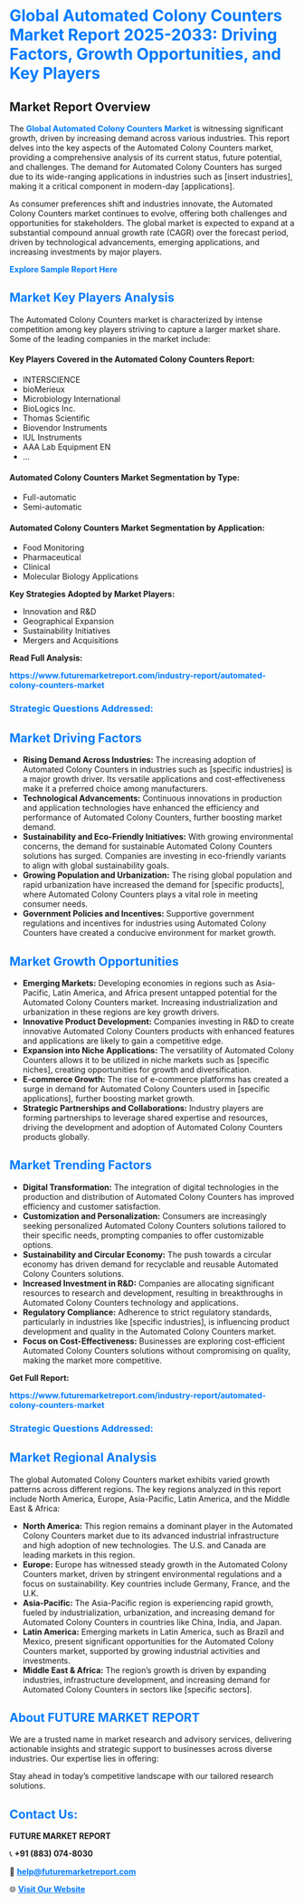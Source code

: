 <h1 style="color: #007BFF;">Global Automated Colony Counters Market Report 2025-2033: Driving Factors, Growth Opportunities, and Key Players</h1>

<section id="overview">
<h2>Market Report Overview</h2>
<p>The <a href="https://www.futuremarketreport.com/industry-report/automated-colony-counters-market" style="color: #007BFF; text-decoration: none;"><strong>Global Automated Colony Counters Market</strong></a> is witnessing significant growth, driven by increasing demand across various industries. This report delves into the key aspects of the Automated Colony Counters market, providing a comprehensive analysis of its current status, future potential, and challenges. The demand for Automated Colony Counters has surged due to its wide-ranging applications in industries such as [insert industries], making it a critical component in modern-day [applications].</p>
<p>As consumer preferences shift and industries innovate, the Automated Colony Counters market continues to evolve, offering both challenges and opportunities for stakeholders. The global market is expected to expand at a substantial compound annual growth rate (CAGR) over the forecast period, driven by technological advancements, emerging applications, and increasing investments by major players.</p>
</section>

<section id="overview">
<p><a href="https://www.futuremarketreport.com/request-sample/reportId=103410" style="color: #007BFF; text-decoration: none;"><strong>Explore Sample Report Here</strong></a></p>
</section>

<section id="key-players">
<h2 style="color: #007BFF;">Market Key Players Analysis</h2>
<p>The Automated Colony Counters market is characterized by intense competition among key players striving to capture a larger market share. Some of the leading companies in the market include:</p>
<h4>Key Players Covered in the Automated Colony Counters Report:</h4>
<ul><li>INTERSCIENCE</li><li>bioMerieux</li><li>Microbiology International</li><li>BioLogics Inc.</li><li>Thomas Scientific</li><li>Biovendor Instruments</li><li>IUL Instruments</li><li>AAA Lab Equipment EN</li><li>...</li></ul>
<h4>Automated Colony Counters Market Segmentation by Type:</h4>
<ul><li>Full-automatic</li><li>Semi-automatic</li></ul>

<h4>Automated Colony Counters Market Segmentation by Application:</h4>
<ul><li>Food Monitoring</li><li>Pharmaceutical</li><li>Clinical</li><li>Molecular Biology Applications</li></ul>
<p><strong>Key Strategies Adopted by Market Players:</strong></p>
<ul>
<li>Innovation and R&D</li>
<li>Geographical Expansion</li>
<li>Sustainability Initiatives</li>
<li>Mergers and Acquisitions</li>
</ul>
</section>

<section>
<p><strong>Read Full Analysis: </strong></p><a href="https://www.futuremarketreport.com/industry-report/automated-colony-counters-market" style="color: #007BFF; text-decoration: none;"><strong>https://www.futuremarketreport.com/industry-report/automated-colony-counters-market</strong></a>
<h3 style="color: #007BFF;">Strategic Questions Addressed:</h3>
</section>

<section id="driving-factors">
<h2 style="color: #007BFF;">Market Driving Factors</h2>
<ul>
<li><strong>Rising Demand Across Industries:</strong> The increasing adoption of Automated Colony Counters in industries such as [specific industries] is a major growth driver. Its versatile applications and cost-effectiveness make it a preferred choice among manufacturers.</li>
<li><strong>Technological Advancements:</strong> Continuous innovations in production and application technologies have enhanced the efficiency and performance of Automated Colony Counters, further boosting market demand.</li>
<li><strong>Sustainability and Eco-Friendly Initiatives:</strong> With growing environmental concerns, the demand for sustainable Automated Colony Counters solutions has surged. Companies are investing in eco-friendly variants to align with global sustainability goals.</li>
<li><strong>Growing Population and Urbanization:</strong> The rising global population and rapid urbanization have increased the demand for [specific products], where Automated Colony Counters plays a vital role in meeting consumer needs.</li>
<li><strong>Government Policies and Incentives:</strong> Supportive government regulations and incentives for industries using Automated Colony Counters have created a conducive environment for market growth.</li>
</ul>
</section>

<section id="growth-opportunities">
<h2 style="color: #007BFF;">Market Growth Opportunities</h2>
<ul>
<li><strong>Emerging Markets:</strong> Developing economies in regions such as Asia-Pacific, Latin America, and Africa present untapped potential for the Automated Colony Counters market. Increasing industrialization and urbanization in these regions are key growth drivers.</li>
<li><strong>Innovative Product Development:</strong> Companies investing in R&D to create innovative Automated Colony Counters products with enhanced features and applications are likely to gain a competitive edge.</li>
<li><strong>Expansion into Niche Applications:</strong> The versatility of Automated Colony Counters allows it to be utilized in niche markets such as [specific niches], creating opportunities for growth and diversification.</li>
<li><strong>E-commerce Growth:</strong> The rise of e-commerce platforms has created a surge in demand for Automated Colony Counters used in [specific applications], further boosting market growth.</li>
<li><strong>Strategic Partnerships and Collaborations:</strong> Industry players are forming partnerships to leverage shared expertise and resources, driving the development and adoption of Automated Colony Counters products globally.</li>
</ul>
</section>

<section id="trending-factors">
<h2 style="color: #007BFF;">Market Trending Factors</h2>
<ul>
<li><strong>Digital Transformation:</strong> The integration of digital technologies in the production and distribution of Automated Colony Counters has improved efficiency and customer satisfaction.</li>
<li><strong>Customization and Personalization:</strong> Consumers are increasingly seeking personalized Automated Colony Counters solutions tailored to their specific needs, prompting companies to offer customizable options.</li>
<li><strong>Sustainability and Circular Economy:</strong> The push towards a circular economy has driven demand for recyclable and reusable Automated Colony Counters solutions.</li>
<li><strong>Increased Investment in R&D:</strong> Companies are allocating significant resources to research and development, resulting in breakthroughs in Automated Colony Counters technology and applications.</li>
<li><strong>Regulatory Compliance:</strong> Adherence to strict regulatory standards, particularly in industries like [specific industries], is influencing product development and quality in the Automated Colony Counters market.</li>
<li><strong>Focus on Cost-Effectiveness:</strong> Businesses are exploring cost-efficient Automated Colony Counters solutions without compromising on quality, making the market more competitive.</li>
</ul>
</section>

<section>
<p><strong>Get Full Report: </strong></p><a href="https://www.futuremarketreport.com/industry-report/automated-colony-counters-market" style="color: #007BFF; text-decoration: none;"><strong>https://www.futuremarketreport.com/industry-report/automated-colony-counters-market</strong></a>
<h3 style="color: #007BFF;">Strategic Questions Addressed:</h3>
</section>


<section id="regional-analysis">
<h2 style="color: #007BFF;">Market Regional Analysis</h2>
<p>The global Automated Colony Counters market exhibits varied growth patterns across different regions. The key regions analyzed in this report include North America, Europe, Asia-Pacific, Latin America, and the Middle East & Africa:</p>
<ul>
<li><strong>North America:</strong> This region remains a dominant player in the Automated Colony Counters market due to its advanced industrial infrastructure and high adoption of new technologies. The U.S. and Canada are leading markets in this region.</li>
<li><strong>Europe:</strong> Europe has witnessed steady growth in the Automated Colony Counters market, driven by stringent environmental regulations and a focus on sustainability. Key countries include Germany, France, and the U.K.</li>
<li><strong>Asia-Pacific:</strong> The Asia-Pacific region is experiencing rapid growth, fueled by industrialization, urbanization, and increasing demand for Automated Colony Counters in countries like China, India, and Japan.</li>
<li><strong>Latin America:</strong> Emerging markets in Latin America, such as Brazil and Mexico, present significant opportunities for the Automated Colony Counters market, supported by growing industrial activities and investments.</li>
<li><strong>Middle East & Africa:</strong> The region’s growth is driven by expanding industries, infrastructure development, and increasing demand for Automated Colony Counters in sectors like [specific sectors].</li>
</ul>
</section>

<footer>
<h2 style="color: #007BFF;">About FUTURE MARKET REPORT</h2>
<p>We are a trusted name in market research and advisory services, delivering actionable insights and strategic support to businesses across diverse industries. Our expertise lies in offering:</p>

<p>Stay ahead in today’s competitive landscape with our tailored research solutions.</p>

<h2 style="color: #007BFF;">Contact Us:</h2>
<p><strong>FUTURE MARKET REPORT</strong></p>
<p>📞 <strong>+91 (883) 074-8030</strong></p>
<p>📧 <strong><a href="mailto:help@futuremarketreport.com" style="color: #007BFF;">help@futuremarketreport.com</a></strong></p>
<p>🌐 <strong><a href="https://www.futuremarketreport.com/" style="color: #007BFF;">Visit Our Website</a></strong></p>
</footer>